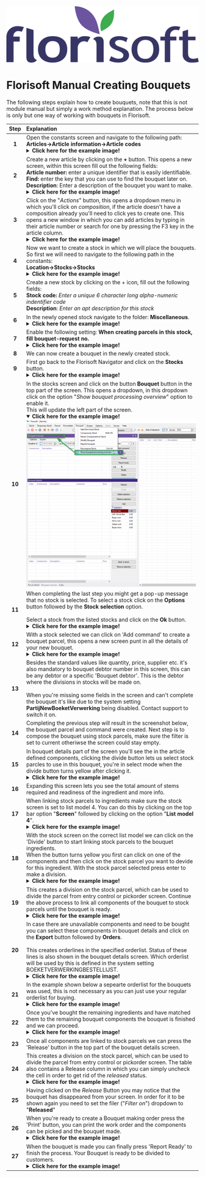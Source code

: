 <img src="../../fslogo.png">

# Florisoft Manual Creating Bouquets

The following steps explain how to create bouquets, note that this is not module manual but simply a work method explanation. The process below is only but one way of working with bouquets in Florisoft.

|Step|Explanation|
|:-:|:--|
|**1**|Open the constants screen and navigate to the following path:<br>**Articles→Article information→Article codes**<details><summary><b>Click here for the example image!</b></summary><img src="Making Bouquets/image1.png"></details>|
|**2**|Create a new article by clicking on the **+** button. This opens a  new screen, within this screen fill out the following fields:<br>**Article number:** enter a unique identifier that is easily identifiable.<br>**Find:** enter the key that you can use to find the bouquet later on.<br> **Description**: Enter a description of the bouquet you want to make.<details><summary><b>Click here for the example image!</b></summary><img src="Making Bouquets/image8.png"></details>|
|**3**|Click on the "*Actions*" button, this opens a dropdown menu in which you'll click on *composition*, if the article doesn't have a composition already you'll need to click yes to create one. This opens a new window in which you can add articles by typing in their article number or search for one by pressing the F3 key in the article column.<details><summary><b>Click here for the example image!</b></summary><img src="Making Bouquets/image20.png"></details>|
|**4**|Now we want to create a stock in which we will place the bouquets. So first we will need to navigate to the following path in the constants:<br>**Location→Stocks→Stocks**<details><summary><b>Click here for the example image!</b></summary><img src="Making Bouquets/image3.png"></details>|
|**5**|Create a new stock by clicking on the + icon, fill out the following fields:<br>**Stock code:** *Enter a unique 6 character long alpha-numeric indentifier code*<br>**Description**: *Enter an apt description for this stock*|
|**6**|In the newly opened stock navigate to the folder: **Miscellaneous**.<details><summary><b>Click here for the example image!</b></summary><img src="Making Bouquets/image4.png"></details>|
|**7**|Enable the following setting: **When creating parcels in this stock, fill bouquet-request no.**<details><summary><b>Click here for the example image!</b></summary><img src="Making Bouquets/image4.png"></details>|
|**8**|We can now create a bouquet in the newly created stock.|
|**9**|First go back to the Florisoft Navigator and click on the **Stocks** button.<details><summary><b>Click here for the example image!</b></summary><img src="Making Bouquets/image9.png"></details>|
|**10**|In the stocks screen and click on the button **Bouquet** button in the top part of the screen. This opens a dropdown, in this dropdown click on the option "*Show bouquet processing overview*" option to enable it.<br>This will update the left part of the screen.<details open><summary><b>Click here for the example image!</b></summary><img src="Making Bouquets/image5.png"></details>|
|**11**|When completing the last step you might get a pop-up message that no stock is selected. To select a stock click on the **Options** button followed by the **Stock selection** option.<br><br>Select a stock from the listed stocks and click on the **Ok** button.<details><summary><b>Click here for the example image!</b></summary><img src="Making Bouquets/image6.png"></details>|
|**12**|With a stock selected we can click on 'Add command' to create a bouquet parcel, this opens a new screen punt in all the details of your new bouquet.<details><summary><b>Click here for the example image!</b></summary><img src="Making Bouquets/image7.png"></details>|
|**13**|Besides the standard values like quantity, price, supplier etc. it's also mandatory to bouquet debtor number in this screen, this can be any debtor or a specific 'Bouquet debtor'. This is the debtor where the divisions in stocks will be made on. <br><br>When you're missing some fields in the screen and can't complete the bouquet it's like due to the system setting **PartijNewBoeketVerwerking** being disabled. Contact support to switch it on.|
|**14**|Completing the previous step will result in the screenshot below, the bouquet parcel and command were created. Next step is to compose the bouquet using stock parcels, make sure the filter is set to current otheriwse the screen could stay empty.|
|**15**|In bouquet details part of the screen you'll see the in the article defined components, clicking the divide button lets us select stock parcles to use in this bouquet, you're in select mode when the divide button turns yellow after clicking it.<details><summary><b>Click here for the example image!</b></summary><img src="Making Bouquets/image10.png"></details>|
|**16**|Expanding this screen lets you see the total amount of stems required and readiness of the ingredient and more info.|
|**17**|When linking stock parcels to ingredients make sure the stock screen is set to list model 4. You can do this by clicking on the top bar option "**Screen**" followed by clicking on the option "**List model 4**".<details><summary><b>Click here for the example image!</b></summary><img src="Making Bouquets/image11.png"></details>|
|**18**|With the stock screen on the correct list model we can click on the 'Divide' button to start linking stock parcels to the bouquet ingredients.<br>When the button turns yellow you first can click on one of the components and then click on the stock parcel you want to devide for this ingredient. With the stock parcel selected press enter to make a division.<details><summary><b>Click here for the example image!</b></summary><img src="Making Bouquets/image12.png"></details>|
|**19**|This creates a division on the stock parcel, which can be used to divide the parcel from entry control or pickorder screen. Continue the above process to link all components of the bouquet to stock parcels until the bouquet is ready.<details><summary><b>Click here for the example image!</b></summary><img src="Making Bouquets/image18.png"></details>|
|**20**|In case there are unavailable components and need to be bought you can select these components in bouquet details and click on the **Export** button followed by **Orders**. <br><br>This creates orderlines in the specified orderlist. Status of these lines is also shown in the bouquet details screen. Which orderlist will be used by this is defined in the system setting BOEKETVERWERKINGBESTELLIJST.<details><summary><b>Click here for the example image!</b></summary><img src="Making Bouquets/image15.png"></details>|
|**21**|In the example shown below a sepearte orderlist for the bouquets was used, this is not necessary as you can just use your regular orderlist for buying.<details ><summary><b>Click here for the example image!</b></summary><img src="Making Bouquets/image14.png"></details> |
|**22**|Once you've bought the remaining ingredients and have matched them to the remaining bouquet components the bouquet is finished and we can proceed.<details><summary><b>Click here for the example image!</b></summary><img src="Making Bouquets/image13.png"></details>|
|**23**|Once all components are linked to stock parcels we can press the 'Release' button in the top part of the bouquet details screen.|
|**24**|This creates a division on the stock parcel, which can be used to divide the parcel from entry control or pickorder screen. The table also contains a Release column in which you can simply uncheck the cell in order to get rid of the *released* status.<details><summary><b>Click here for the example image!</b></summary><img src="Making Bouquets/image16.png"></details>|
|**25**|Having clicked on the *Release* Button you may notice that the bouquet has disappeared from your screen. In order for it to be shown again you need to set the filer ("*Filter on*") dropdown to "**Released**"|
|**26**|When you're ready to create a Bouquet making order press the 'Print' button, you can print the work order and the components can be picked and the bouquet made.<details><summary><b>Click here for the example image!</b></summary><img src="Making Bouquets/image17.png"></details>|
|**27**|When the bouquet is made you can finally press 'Report Ready' to finish the process. Your Bouquet is ready to be divided to customers.<details><summary><b>Click here for the example image!</b></summary><img src="Making Bouquets/image17.png"></details>|
